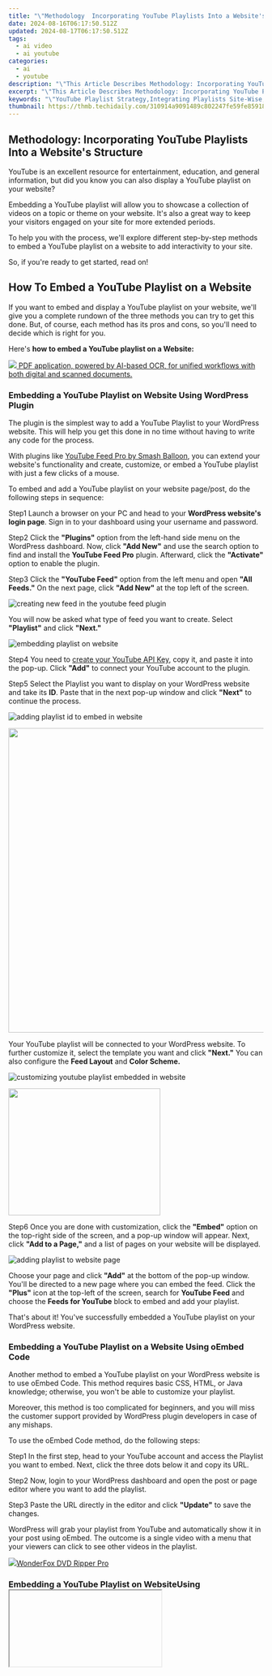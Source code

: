 ```yaml
---
title: "\"Methodology  Incorporating YouTube Playlists Into a Website's Structure for 2024\""
date: 2024-08-16T06:17:50.512Z
updated: 2024-08-17T06:17:50.512Z
tags:
  - ai video
  - ai youtube
categories:
  - ai
  - youtube
description: "\"This Article Describes Methodology: Incorporating YouTube Playlists Into a Website's Structure for 2024\""
excerpt: "\"This Article Describes Methodology: Incorporating YouTube Playlists Into a Website's Structure for 2024\""
keywords: "\"YouTube Playlist Strategy,Integrating Playlists Site-Wise,Web Layout with Playlists,Structuring for YouTube Lists,Playlists in Web Design,Site Structure Including Playlists,Organizing Content by Playlist\""
thumbnail: https://thmb.techidaily.com/310914a9091489c802247fe59fe85918c611bccb81eaf0425c85e3bbe8a07c5a.jpg
---
```


## Methodology: Incorporating YouTube Playlists Into a Website's Structure

YouTube is an excellent resource for entertainment, education, and general information, but did you know you can also display a YouTube playlist on your website?

Embedding a YouTube playlist will allow you to showcase a collection of videos on a topic or theme on your website. It's also a great way to keep your visitors engaged on your site for more extended periods.

To help you with the process, we'll explore different step-by-step methods to embed a YouTube playlist on a website to add interactivity to your site.

So, if you're ready to get started, read on!

## How To Embed a YouTube Playlist on a Website

If you want to embed and display a YouTube playlist on your website, we'll give you a complete rundown of the three methods you can try to get this done. But, of course, each method has its pros and cons, so you'll need to decide which is right for you.

Here's **how to embed a YouTube playlist on a Website:**

<!-- affiliate ads begin -->
<a href="https://checkout.abbyy.com/order/checkout.php?PRODS=39254762&QTY=1&AFFILIATE=108875&CART=1"> <img src="https://secure.avangate.com/images/merchant/0e5fb5c76fca16adbee503c9aff393cd/products/11_FR-Badges-NEW-FR-Standard-16-WIN-200.png" border="0"> PDF application, powered by AI-based OCR, for unified workflows with both digital and scanned documents. </a>
<!-- affiliate ads end -->
### Embedding a YouTube Playlist on Website Using WordPress Plugin

The plugin is the simplest way to add a YouTube Playlist to your WordPress website. This will help you get this done in no time without having to write any code for the process.

With plugins like [YouTube Feed Pro by Smash Balloon](https://smashballoon.com/youtube-feed/), you can extend your website's functionality and create, customize, or embed a YouTube playlist with just a few clicks of a mouse.

To embed and add a YouTube playlist on your website page/post, do the following steps in sequence:

Step1 Launch a browser on your PC and head to your **WordPress website's login page**. Sign in to your dashboard using your username and password.

Step2 Click the **"Plugins"** option from the left-hand side menu on the WordPress dashboard. Now, click **"Add New"** and use the search option to find and install the **YouTube Feed Pro** plugin. Afterward, click the **"Activate"** option to enable the plugin.

Step3 Click the **"YouTube Feed"** option from the left menu and open **"All Feeds."** On the next page, click **"Add New"** at the top left of the screen.

![creating new feed in the youtube feed plugin](https://images.wondershare.com/filmora/article-images/2023/03/creating-new-feed-in-the-youtube-feed-plugin.png)

You will now be asked what type of feed you want to create. Select **"Playlist"** and click **"Next."**

![embedding playlist on website](https://images.wondershare.com/filmora/article-images/2023/03/embedding-playlist-on-website.png)

Step4 You need to [create your YouTube API Key](https://developers.google.com/youtube/v3/getting-started), copy it, and paste it into the pop-up. Click **"Add"** to connect your YouTube account to the plugin.

Step5 Select the Playlist you want to display on your WordPress website and take its **ID**. Paste that in the next pop-up window and click **"Next"** to continue the process.

![adding playlist id to embed in website](https://images.wondershare.com/filmora/article-images/2023/03/adding-playlist-id-to-embed-in-website.png)
<!-- affiliate ads begin -->
<a href="https://unicoeye.pxf.io/c/5597632/2084399/18498" target="_top" id="2084399"><img src="//a.impactradius-go.com/display-ad/18498-2084399" border="0" alt="" width="1125" height="600"/></a><img height="0" width="0" src="https://imp.pxf.io/i/5597632/2084399/18498" style="position:absolute;visibility:hidden;" border="0" />
<!-- affiliate ads end -->

Your YouTube playlist will be connected to your WordPress website. To further customize it, select the template you want and click **"Next."** You can also configure the **Feed Layout** and **Color Scheme.**

![customizing youtube playlist embedded in website](https://images.wondershare.com/filmora/article-images/2023/03/customizing-youtube-playlist-embedded-in-website.png)
<!-- affiliate ads begin -->
<a href="https://modlily.sjv.io/c/5597632/2072819/17059" target="_top" id="2072819"><img src="//a.impactradius-go.com/display-ad/17059-2072819" border="0" alt="" width="300" height="250"/></a><img height="0" width="0" src="https://imp.pxf.io/i/5597632/2072819/17059" style="position:absolute;visibility:hidden;" border="0" />
<!-- affiliate ads end -->

Step6 Once you are done with customization, click the **"Embed"** option on the top-right side of the screen, and a pop-up window will appear. Next, click **"Add to a Page,"** and a list of pages on your website will be displayed.

![adding playlist to website page](https://images.wondershare.com/filmora/article-images/2023/03/adding-playlist-to-website-page.png)

Choose your page and click **"Add"** at the bottom of the pop-up window. You'll be directed to a new page where you can embed the feed. Click the **"Plus"** icon at the top-left of the screen, search for **YouTube Feed** and choose the **Feeds for YouTube** block to embed and add your playlist.

That's about it! You've successfully embedded a YouTube playlist on your WordPress website.

### Embedding a YouTube Playlist on a Website Using oEmbed Code

Another method to embed a YouTube playlist on your WordPress website is to use oEmbed Code. This method requires basic CSS, HTML, or Java knowledge; otherwise, you won't be able to customize your playlist.

Moreover, this method is too complicated for beginners, and you will miss the customer support provided by WordPress plugin developers in case of any mishaps.

To use the oEmbed Code method, do the following steps:

Step1 In the first step, head to your YouTube account and access the Playlist you want to embed. Next, click the three dots below it and copy its URL.

Step2 Now, login to your WordPress dashboard and open the post or page editor where you want to add the playlist.

Step3 Paste the URL directly in the editor and click **"Update"** to save the changes.

WordPress will grab your playlist from YouTube and automatically show it in your post using oEmbed. The outcome is a single video with a menu that your viewers can click to see other videos in the playlist.

<!-- affiliate ads begin -->
<a href="https://secure.2checkout.com/order/checkout.php?PRODS=3922934&QTY=1&AFFILIATE=108875&CART=1"><img src="https://secure.avangate.com/images/merchant/4b0a0290ad7df100b77e86839989a75e/products/ripperpro.png" border="0">WonderFox DVD Ripper Pro</a>
<!-- affiliate ads end -->
### Embedding a YouTube Playlist on WebsiteUsing <iframe >

Another way to embed a playlist of your YouTube channel on your WordPress site is by using the iFrame code with the following step-by-step instructions:

Step1 In the first step, launch a browser on your desktop or laptop and go to your **YouTube channel.**

Step2 Now, head to the YouTube playlist you want to embed, click the **"Share"** icon, and a pop-up window will appear.

Step3 Choose the **"Embed"** option, and a new lightbox pop-up will appear, having your playlist's embed code. Click **"Copy"** to save the code on your clipboard.

![embedding youtube playlist in website using iframe code](https://images.wondershare.com/filmora/article-images/2023/03/embedding-youtube-playlist-in-website-using-iframe-code.png)

Step4 Log in to your WordPress dashboard and open the page/post editor where you want to embed the playlist. Click the **"Plus"** icon, search for **"custom HTML,"** and select **"Custom HTML block"** to add to the page/post.

Now, paste the iFrame embed code you've copied from YouTube and click "Update" at the top-right of the screen to save the changes and embed your playlist.

This method will also display one video with a menu from where you and your website viewers can access the playlist. Moreover, there are few customization options to change the appearance.

## A Bonus Tip: YouTube Video Maker - Filmora

If you find your YouTube videos as boring and not engaging as other content on your website, we recommend using [Wondershare Filmora](https://tools.techidaily.com/wondershare/filmora/download/) for your next project.

[Free Download](https://tools.techidaily.com/wondershare/filmora/download/) For Win 7 or later(64-bit)

[Free Download](https://tools.techidaily.com/wondershare/filmora/download/) For macOS 10.14 or later

With this software, you can quickly make eye-captivating YouTube videos by recording from a screen or webcam and can edit them using advanced editing features. Filmora also allows you to instantly export your content to YouTube with just a few clicks, which you can later embed into your website.

Some key features of Wondershare Filmora are as follows:

* Advanced video editing features include keyframing, speed ramping, Boris FX, Motion Tracking, Titles, and more.
* Massive library of preset templates, effects, transitions, animations, and royalty-free music.
* Instant [Export](https://tools.techidaily.com/wondershare/filmora/download/) to YouTube channel.
* Record from webcam, screen, and voiceover.
* Simple drag-and-drop interface.

<!-- affiliate ads begin -->
<a href="https://godlikehost.sjv.io/c/5597632/1920054/21774" target="_top" id="1920054"><img src="//a.impactradius-go.com/display-ad/21774-1920054" border="0" alt="" width="320" height="100"/></a><img height="0" width="0" src="https://imp.pxf.io/i/5597632/1920054/21774" style="position:absolute;visibility:hidden;" border="0" />
<!-- affiliate ads end -->
## Conclusion

This article discusses step-by-step methods **to embed a YouTube playlist on a website** using the WordPress plugin, oEmbed code, and iFrame embed code.

Additionally, we've recommended Wondershare Filmora for making engaging and captivating YouTube videos that you can export directly to your channel from the software.

We hope you've found this article informative and can now display your YouTube playlist on your site without hassle.

[Free Download](https://tools.techidaily.com/wondershare/filmora/download/) For Win 7 or later(64-bit)

[Free Download](https://tools.techidaily.com/wondershare/filmora/download/) For macOS 10.14 or later

With this software, you can quickly make eye-captivating YouTube videos by recording from a screen or webcam and can edit them using advanced editing features. Filmora also allows you to instantly export your content to YouTube with just a few clicks, which you can later embed into your website.

Some key features of Wondershare Filmora are as follows:

* Advanced video editing features include keyframing, speed ramping, Boris FX, Motion Tracking, Titles, and more.
* Massive library of preset templates, effects, transitions, animations, and royalty-free music.
* Instant [Export](https://tools.techidaily.com/wondershare/filmora/download/) to YouTube channel.
* Record from webcam, screen, and voiceover.
* Simple drag-and-drop interface.

<!-- affiliate ads begin -->
<a href="https://homestyler.sjv.io/c/5597632/2044747/22993" target="_top" id="2044747"><img src="//a.impactradius-go.com/display-ad/22993-2044747" border="0" alt="" width="300" height="250"/></a><img height="0" width="0" src="https://imp.pxf.io/i/5597632/2044747/22993" style="position:absolute;visibility:hidden;" border="0" />
<!-- affiliate ads end -->
## Conclusion

This article discusses step-by-step methods **to embed a YouTube playlist on a website** using the WordPress plugin, oEmbed code, and iFrame embed code.

Additionally, we've recommended Wondershare Filmora for making engaging and captivating YouTube videos that you can export directly to your channel from the software.

We hope you've found this article informative and can now display your YouTube playlist on your site without hassle.

<ins class="adsbygoogle"
     style="display:block"
     data-ad-format="autorelaxed"
     data-ad-client="ca-pub-7571918770474297"
     data-ad-slot="1223367746"></ins>

<ins class="adsbygoogle"
     style="display:block"
     data-ad-format="autorelaxed"
     data-ad-client="ca-pub-7571918770474297"
     data-ad-slot="1223367746"></ins>



<ins class="adsbygoogle"
     style="display:block"
     data-ad-client="ca-pub-7571918770474297"
     data-ad-slot="8358498916"
     data-ad-format="auto"
     data-full-width-responsive="true"></ins>

<span class="atpl-alsoreadstyle">Also read:</span>
<div><ul>
<li><a href="https://youtube-sure.techidaily.com/0-youtube-video-ideas-for-sharing-your-personal-story/"><u>[New] 10 YouTube Video Ideas for Sharing Your Personal Story</u></a></li>
<li><a href="https://youtube-sure.techidaily.com/024-approved-14-youtube-adsense-earnings-how-much-does-adsense-pay-per-1000-views/"><u>[New] 2024 Approved  14- YouTube AdSense Earnings  How Much Does AdSense Pay per 1,000 Views</u></a></li>
<li><a href="https://youtube-sure.techidaily.com/024-approved-affordable-techniques-to-enhance-written-content-with-media/"><u>[New] 2024 Approved  Affordable Techniques to Enhance Written Content with Media</u></a></li>
<li><a href="https://youtube-sure.techidaily.com/024-approved-analyzing-user-interface-and-features-in-youtube-mobile-app/"><u>[New] 2024 Approved  Analyzing User Interface and Features in YouTube Mobile App</u></a></li>
<li><a href="https://youtube-sure.techidaily.com/024-approved-becoming-a-top-youtuber-with-gaming-livestreams/"><u>[New] 2024 Approved  Becoming a Top YouTuber with Gaming Livestreams</u></a></li>
<li><a href="https://youtube-sure.techidaily.com/024-approved-best-buy-top-10-gaming-gpus-for-high-quality-online-viewing/"><u>[New] 2024 Approved  Best Buy  Top 10 Gaming GPUs for High-Quality Online Viewing</u></a></li>
<li><a href="https://youtube-sure.techidaily.com/024-approved-best-choices-8-edits-suites-for-linux-users/"><u>[New] 2024 Approved  Best Choices  8 Edits Suites for Linux Users</u></a></li>
<li><a href="https://facebook-video-share.techidaily.com/new-2024-approved-best-free-video-editing-programs-you-should-know/"><u>[New] 2024 Approved  Best Free Video Editing Programs You Should Know</u></a></li>
<li><a href="https://facebook-clips.techidaily.com/new-2024-approved-brief-vignettes-facebooks-fast-lane/"><u>[New] 2024 Approved  Brief Vignettes  Facebook’s Fast Lane</u></a></li>
<li><a href="https://youtube-sure.techidaily.com/024-approved-craft-a-memorable-first-snap-your-shorts-thumbnail-blueprint/"><u>[New] 2024 Approved  Craft a Memorable First Snap  Your Shorts' Thumbnail Blueprint</u></a></li>
<li><a href="https://youtube-sure.techidaily.com/024-approved-cross-platform-comparison-iphone-vs-android-youtube-viewing/"><u>[New] 2024 Approved  Cross-Platform Comparison  IPhone vs Android YouTube Viewing</u></a></li>
<li><a href="https://youtube-sure.techidaily.com/024-approved-direction-and-intensity-in-video-lighting/"><u>[New] 2024 Approved  Direction and Intensity in Video Lighting</u></a></li>
<li><a href="https://youtube-sure.techidaily.com/024-approved-downloader-essentials-the-best-tools-for-offline-viewing/"><u>[New] 2024 Approved  Downloader Essentials  The Best Tools For Offline Viewing</u></a></li>
<li><a href="https://youtube-sure.techidaily.com/024-approved-efficiently-shortening-youtube-content/"><u>[New] 2024 Approved  Efficiently Shortening YouTube Content</u></a></li>
<li><a href="https://youtube-sure.techidaily.com/024-approved-elevate-your-hiring-game-with-the-best-vids-in-town/"><u>[New] 2024 Approved  Elevate Your Hiring Game with the Best Vids in Town</u></a></li>
<li><a href="https://youtube-sure.techidaily.com/024-approved-exploring-the-world-of-aspect-ratios-in-youtube-content/"><u>[New] 2024 Approved  Exploring the World of ASPECT RATIOS in YOUTUBE Content</u></a></li>
<li><a href="https://youtube-sure.techidaily.com/024-approved-from-penniless-to-partnered-a-small-channels-journey/"><u>[New] 2024 Approved  From Penniless to Partnered  A Small Channel's Journey</u></a></li>
<li><a href="https://youtube-sure.techidaily.com/024-approved-harmonize-your-preferences-how-to-create-an-engaging-youtube-playlist/"><u>[New] 2024 Approved  Harmonize Your Preferences  How to Create an Engaging YouTube Playlist</u></a></li>
<li><a href="https://youtube-sure.techidaily.com/024-approved-harmonizing-youtube-production-with-a-9-to-5-routine/"><u>[New] 2024 Approved  Harmonizing YouTube Production with a 9-to-5 Routine</u></a></li>
<li><a href="https://youtube-sure.techidaily.com/024-approved-is-it-legal-to-record-youtube/"><u>[New] 2024 Approved  Is It Legal to Record YouTube?</u></a></li>
<li><a href="https://youtube-sure.techidaily.com/024-approved-low-cost-recording-choices-top-11-vlogger-essentials/"><u>[New] 2024 Approved  Low-Cost Recording Choices  Top 11 Vlogger Essentials</u></a></li>
<li><a href="https://youtube-sure.techidaily.com/024-approved-mastering-video-edits-youtube-content-creation-on-windows/"><u>[New] 2024 Approved  Mastering Video Edits  YouTube Content Creation on Windows</u></a></li>
<li><a href="https://youtube-sure.techidaily.com/024-approved-maximizing-video-impact-on-youtube-top-video-formats/"><u>[New] 2024 Approved  Maximizing Video Impact on YouTube – Top Video Formats</u></a></li>
<li><a href="https://screen-activity-recording.techidaily.com/new-2024-approved-top-10-mac-gif-tools-to-avoid-losing-quality/"><u>[New] 2024 Approved  Top 10 Mac GIF Tools to Avoid Losing Quality</u></a></li>
<li><a href="https://twitter-videos.techidaily.com/new-from-twitter-to-snaps-a-guide-to-cross-platform-posting/"><u>[New] From Twitter to Snaps  A Guide to Cross-Platform Posting</u></a></li>
<li><a href="https://facebook-video-footage.techidaily.com/updated-in-2024-dissecting-biggest-fifa-footage-trends-in-graphs/"><u>[Updated] In 2024, Dissecting Biggest FIFA Footage Trends in Graphs</u></a></li>
<li><a href="https://extra-guidance.techidaily.com/2024-approved-joyous-film-grabber-assessment/"><u>2024 Approved  Joyous Film Grabber Assessment</u></a></li>
<li><a href="https://youtube-stream.techidaily.com/2024-approved-mastery-of-gamers-channel-graphics-with-template-use/"><u>2024 Approved  Mastery of Gamers' Channel Graphics with Template Use</u></a></li>
<li><a href="https://article-knowledge.techidaily.com/2024-approved-unveiling-the-secrets-of-montage-image-assembly/"><u>2024 Approved  Unveiling the Secrets of Montage Image Assembly</u></a></li>
<li><a href="https://youtube-sure.techidaily.com/-money-making-moves-for-youtube-rookies-for-2024/"><u>8 Key Money-Making Moves for YouTube Rookies for 2024</u></a></li>
<li><a href="https://extra-resources.techidaily.com/countdown-magic-discover-10-must-have-androidios-clocks-for-2024/"><u>Countdown Magic  Discover 10 Must-Have Android/iOS Clocks for 2024</u></a></li>
<li><a href="https://sim-unlock.techidaily.com/how-to-factory-unlock-your-telstra-iphone-12-pro-max-by-drfone-ios/"><u>How To Factory Unlock Your Telstra iPhone 12 Pro Max</u></a></li>
<li><a href="https://techidaily.com/how-to-transfer-data-from-apple-iphone-xs-to-android-drfone-by-drfone-transfer-data-from-ios-transfer-data-from-ios/"><u>How To Transfer Data From Apple iPhone XS To Android? | Dr.fone</u></a></li>
<li><a href="https://extra-lessons.techidaily.com/in-2024-clear-acoustic-advantages-review-of-the-top-6-stream-ready-mic-models/"><u>In 2024, Clear Acoustic Advantages  Review of the Top 6 Stream-Ready Mic Models</u></a></li>
<li><a href="https://fox-cloud.techidaily.com/in-2024-full-disclosure-ricoh-theta-s-inside-and-out/"><u>In 2024, Full Disclosure  Ricoh Theta S Inside & Out</u></a></li>
<li><a href="https://screen-mirror.techidaily.com/in-2024-how-to-stream-apple-iphone-6s-plus-video-to-computer-drfone-by-drfone-ios/"><u>In 2024, How to Stream Apple iPhone 6s Plus Video to Computer? | Dr.fone</u></a></li>
<li><a href="https://extra-guidance.techidaily.com/mastering-inshot-adding-your-favorite-tunes-for-2024/"><u>Mastering InShot  Adding Your Favorite Tunes for 2024</u></a></li>
<li><a href="https://common-error.techidaily.com/mouse-miracle-wireless-connection-reinstated/"><u>Mouse Miracle: Wireless Connection Reinstated</u></a></li>
<li><a href="https://audio-shaping.techidaily.com/the-smartest-spots-to-download-trendy-whoosh-sounds-online/"><u>The Smartest Spots to Download Trendy Whoosh Sounds Online</u></a></li>
</ul></div>
